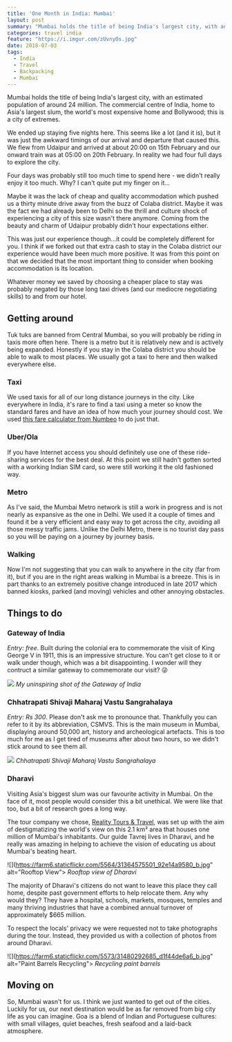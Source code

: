 ```yaml
---
title: 'One Month in India: Mumbai'
layout: post
summary: "Mumbai holds the title of being India's largest city, with an estimated population of around 24 million. The commercial centre of India, home to Asia's largest slum, the world's most expensive home and Bollywood; this is a city of extremes."
categories: travel india
feature: "https://i.imgur.com/zUvnyOs.jpg"
date: 2018-07-03
tags:  
  - India
  - Travel
  - Backpacking
  - Mumbai
---
```


Mumbai holds the title of being India's largest city, with an estimated population of around 24 million. The commercial centre of India, home to Asia's largest slum, the world's most expensive home and Bollywood; this is a city of extremes.

We ended up staying five nights here. This seems like a lot (and it is), but it was just the awkward timings of our arrival and departure that caused this. We flew from Udaipur and arrived at about 20:00 on 15th February and our onward train was at 05:00 on 20th February. In reality we had four full days to explore the city.

Four days was probably still too much time to spend here - we didn't really enjoy it too much. Why? I can't quite put my finger on it...

Maybe it was the lack of cheap and quality accommodation which pushed us a thirty minute drive away from the buzz of Colaba district. Maybe it was the fact we had already been to Delhi so the thrill and culture shock of experiencing a city of this size wasn't there anymore. Coming from the beauty and charm of Udaipur probably didn't hour expectations either.

This was just our experience though...it could be completely different for you. I think if we forked out that extra cash to stay in the Colaba district our experience would have been much more positive. It was from this point on that we decided that the most important thing to consider when booking accommodation is its location.

Whatever money we saved by choosing a cheaper place to stay was probably negated by those long taxi drives (and our mediocre negotiating skills) to and from our hotel.

## Getting around

Tuk tuks are banned from Central Mumbai, so you will probably be riding in taxis more often here. There is a metro but it is relatively new and is actively being expanded. Honestly if you stay in the Colaba district you should be able to walk to most places. We usually got a taxi to here and then walked everywhere else.

### Taxi

We used taxis for all of our long distance journeys in the city. Like everywhere in India, it's rare to find a taxi using a meter so know the standard fares and have an idea of how much your journey should cost. We used [this fare calculator from Numbeo](https://www.numbeo.com/taxi-fare/in/Mumbai) to do just that.

### Uber/Ola

If you have Internet access you should definitely use one of these ride-sharing services for the best deal. At this point we still hadn't gotten sorted with a working Indian SIM card, so were still working it the old fashioned way.

### Metro

As I've said, the Mumbai Metro network is still a work in progress and is not nearly as expansive as the one in Delhi. We used it a couple of times and found it be a very efficient and easy way to get across the city, avoiding all those messy traffic jams. Unlike the Delhi Metro, there is no tourist day pass so you will be paying on a journey by journey basis.

### Walking

Now I'm not suggesting that you can walk to anywhere in the city (far from it), but if you are in the right areas walking in Mumbai is a breeze. This is in part thanks to an extremely positive change introduced in late 2017 which banned kiosks, parked (and moving) vehicles and other annoying obstacles.

## Things to do

### Gateway of India

_Entry: free_. Built during the colonial era to commemorate the visit of King George V in 1911, this is an impressive structure. You can't get close to it or walk under though, which was a bit disappointing. I wonder will they contruct a similar gateway to commemorate our visit? 😜

![](https://i.imgur.com/QZg6zVg.jpg)
_My uninspiring shot of the Gateway of India_

### Chhatrapati Shivaji Maharaj Vastu Sangrahalaya

_Entry: Rs 300_. Please don't ask me to pronounce that. Thankfully you can refer to it by its abbreviation, CSMVS. This is the main museum in Mumbai, displaying around 50,000 art, history and archeological artefacts. This is too much for me as I get tired of museums after about two hours, so we didn't stick around to see them all.

![](https://i.imgur.com/zUvnyOs.jpg)
_Chhatrapati Shivaji Maharaj Vastu Sangrahalaya_

### Dharavi

Visiting Asia's biggest slum was our favourite activity in Mumbai. On the face of it, most people would consider this a bit unethical. We were like that too, but a bit of research goes a long way.

The tour company we chose, [Reality Tours & Travel](http://realitytoursandtravel.com/dharavi-tour.php), was set up with the aim of destigmatizing the world's view on this 2.1 km² area that houses one million of Mumbai's inhabitants. Our guide Tavrej lives in Dharavi, and he really was amazing in helping to achieve the vision of educating us about Mumbai's beating heart.

![](https://farm6.staticflickr.com/5564/31364575501_92e14a9580_b.jpg" alt="Rooftop View">
_Rooftop view of Dharavi_

The majority of Dharavi's citizens do not want to leave this place they call home, despite past government efforts to help relocate them. Any why would they? They have a hospital, schools, markets, mosques, temples and many thriving industries that have a combined annual turnover of approximately $665 million.

To respect the locals' privacy we were requested not to take photographs during the tour. Instead, they provided us with a collection of photos from around Dharavi.

![](https://farm6.staticflickr.com/5573/31480292685_d1f44de6a6_b.jpg" alt="Paint Barrels Recycling">
_Recycling paint barrels_

## Moving on

So, Mumbai wasn't for us. I think we just wanted to get out of the cities. Luckily for us, our next destination would be as far removed from big city life as you can imagine. Goa is a blend of Indian and Portuguese cultures: with small villages, quiet beaches, fresh seafood and a laid-back atmosphere.